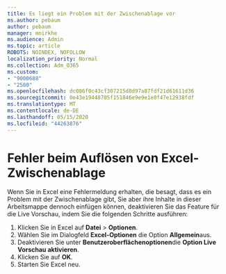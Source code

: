 ```yaml
---
title: Es liegt ein Problem mit der Zwischenablage vor
ms.author: pebaum
author: pebaum
manager: mnirkhe
ms.audience: Admin
ms.topic: article
ROBOTS: NOINDEX, NOFOLLOW
localization_priority: Normal
ms.collection: Adm_O365
ms.custom:
- "9000688"
- "2580"
ms.openlocfilehash: dc086f0c43cf307215d8d97a87fdf21d61611d36
ms.sourcegitcommit: 0e43e19448705f151846e9e9e1e0f47e12938fdf
ms.translationtype: MT
ms.contentlocale: de-DE
ms.lasthandoff: 05/15/2020
ms.locfileid: "44263876"
---
```

# <a name="resolving-excel-clipboard-error"></a>Fehler beim Auflösen von Excel-Zwischenablage

Wenn Sie in Excel eine Fehlermeldung erhalten, die besagt, dass es ein Problem mit der Zwischenablage gibt, Sie aber ihre Inhalte in dieser Arbeitsmappe dennoch einfügen können, deaktivieren Sie das Feature für die Live Vorschau, indem Sie die folgenden Schritte ausführen:

1. Klicken Sie in Excel auf **Datei**  >  **Optionen**.
3. Wählen Sie im Dialogfeld **Excel-Optionen** die Option **Allgemein**aus.
4. Deaktivieren Sie unter **Benutzeroberflächenoptionen**die **Option Live Vorschau aktivieren**.
5. Klicken Sie auf **OK**.
6. Starten Sie Excel neu.
